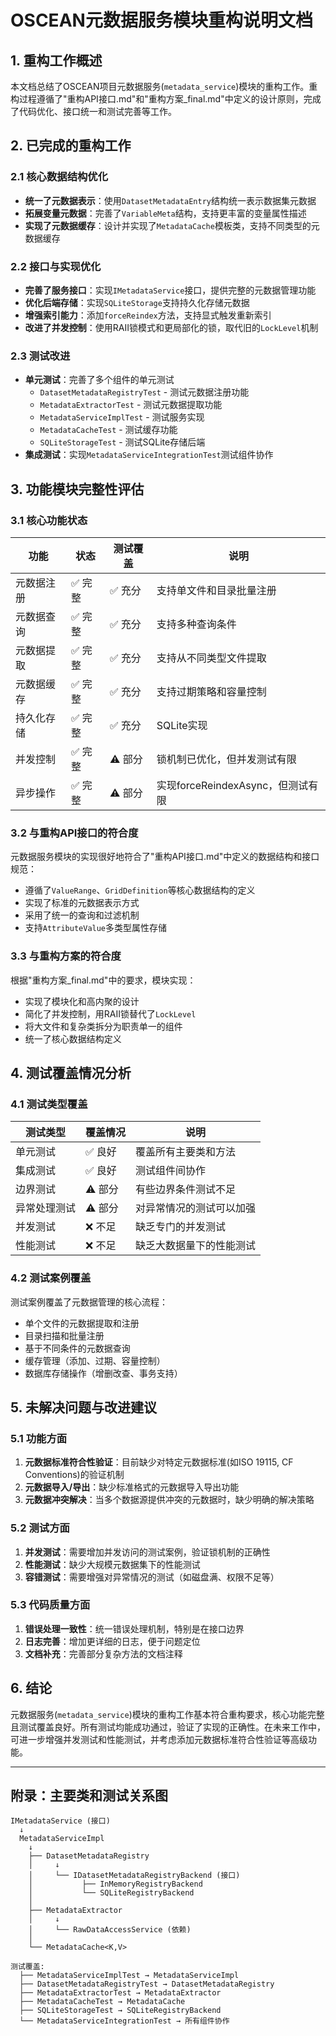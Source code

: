 
# OSCEAN元数据服务模块重构说明文档

## 1. 重构工作概述

本文档总结了OSCEAN项目元数据服务(`metadata_service`)模块的重构工作。重构过程遵循了"重构API接口.md"和"重构方案_final.md"中定义的设计原则，完成了代码优化、接口统一和测试完善等工作。

## 2. 已完成的重构工作

### 2.1 核心数据结构优化

- **统一了元数据表示**：使用`DatasetMetadataEntry`结构统一表示数据集元数据
- **拓展变量元数据**：完善了`VariableMeta`结构，支持更丰富的变量属性描述
- **实现了元数据缓存**：设计并实现了`MetadataCache`模板类，支持不同类型的元数据缓存

### 2.2 接口与实现优化

- **完善了服务接口**：实现`IMetadataService`接口，提供完整的元数据管理功能
- **优化后端存储**：实现`SQLiteStorage`支持持久化存储元数据
- **增强索引能力**：添加`forceReindex`方法，支持显式触发重新索引
- **改进了并发控制**：使用RAII锁模式和更局部化的锁，取代旧的`LockLevel`机制

### 2.3 测试改进

- **单元测试**：完善了多个组件的单元测试
  - `DatasetMetadataRegistryTest` - 测试元数据注册功能
  - `MetadataExtractorTest` - 测试元数据提取功能
  - `MetadataServiceImplTest` - 测试服务实现
  - `MetadataCacheTest` - 测试缓存功能
  - `SQLiteStorageTest` - 测试SQLite存储后端
- **集成测试**：实现`MetadataServiceIntegrationTest`测试组件协作

## 3. 功能模块完整性评估

### 3.1 核心功能状态

| 功能 | 状态 | 测试覆盖 | 说明 |
|------|------|---------|------|
| 元数据注册 | ✅ 完整 | ✅ 充分 | 支持单文件和目录批量注册 |
| 元数据查询 | ✅ 完整 | ✅ 充分 | 支持多种查询条件 |
| 元数据提取 | ✅ 完整 | ✅ 充分 | 支持从不同类型文件提取 |
| 元数据缓存 | ✅ 完整 | ✅ 充分 | 支持过期策略和容量控制 |
| 持久化存储 | ✅ 完整 | ✅ 充分 | SQLite实现 |
| 并发控制 | ✅ 完整 | ⚠️ 部分 | 锁机制已优化，但并发测试有限 |
| 异步操作 | ✅ 完整 | ⚠️ 部分 | 实现forceReindexAsync，但测试有限 |

### 3.2 与重构API接口的符合度

元数据服务模块的实现很好地符合了"重构API接口.md"中定义的数据结构和接口规范：

- 遵循了`ValueRange`、`GridDefinition`等核心数据结构的定义
- 实现了标准的元数据表示方式
- 采用了统一的查询和过滤机制
- 支持`AttributeValue`多类型属性存储

### 3.3 与重构方案的符合度

根据"重构方案_final.md"中的要求，模块实现：

- 实现了模块化和高内聚的设计
- 简化了并发控制，用RAII锁替代了`LockLevel`
- 将大文件和复杂类拆分为职责单一的组件
- 统一了核心数据结构定义

## 4. 测试覆盖情况分析

### 4.1 测试类型覆盖

| 测试类型 | 覆盖情况 | 说明 |
|---------|---------|------|
| 单元测试 | ✅ 良好 | 覆盖所有主要类和方法 |
| 集成测试 | ✅ 良好 | 测试组件间协作 |
| 边界测试 | ⚠️ 部分 | 有些边界条件测试不足 |
| 异常处理测试 | ⚠️ 部分 | 对异常情况的测试可以加强 |
| 并发测试 | ❌ 不足 | 缺乏专门的并发测试 |
| 性能测试 | ❌ 不足 | 缺乏大数据量下的性能测试 |

### 4.2 测试案例覆盖

测试案例覆盖了元数据管理的核心流程：

- 单个文件的元数据提取和注册
- 目录扫描和批量注册
- 基于不同条件的元数据查询
- 缓存管理（添加、过期、容量控制）
- 数据库存储操作（增删改查、事务支持）

## 5. 未解决问题与改进建议

### 5.1 功能方面

1. **元数据标准符合性验证**：目前缺少对特定元数据标准(如ISO 19115, CF Conventions)的验证机制
2. **元数据导入/导出**：缺少标准格式的元数据导入导出功能
3. **元数据冲突解决**：当多个数据源提供冲突的元数据时，缺少明确的解决策略

### 5.2 测试方面

1. **并发测试**：需要增加并发访问的测试案例，验证锁机制的正确性
2. **性能测试**：缺少大规模元数据集下的性能测试
3. **容错测试**：需要增强对异常情况的测试（如磁盘满、权限不足等）

### 5.3 代码质量方面

1. **错误处理一致性**：统一错误处理机制，特别是在接口边界
2. **日志完善**：增加更详细的日志，便于问题定位
3. **文档补充**：完善部分复杂方法的文档注释

## 6. 结论

元数据服务(`metadata_service`)模块的重构工作基本符合重构要求，核心功能完整且测试覆盖良好。所有测试均能成功通过，验证了实现的正确性。在未来工作中，可进一步增强并发测试和性能测试，并考虑添加元数据标准符合性验证等高级功能。

---

## 附录：主要类和测试关系图

```
IMetadataService (接口)
  ↓
  MetadataServiceImpl
    ↓
    ├── DatasetMetadataRegistry
    │     ↓
    │     └── IDatasetMetadataRegistryBackend (接口)
    │           ├── InMemoryRegistryBackend
    │           └── SQLiteRegistryBackend
    │
    ├── MetadataExtractor
    │     ↓
    │     └── RawDataAccessService (依赖)
    │
    └── MetadataCache<K,V>

测试覆盖:
  ├── MetadataServiceImplTest → MetadataServiceImpl
  ├── DatasetMetadataRegistryTest → DatasetMetadataRegistry
  ├── MetadataExtractorTest → MetadataExtractor
  ├── MetadataCacheTest → MetadataCache
  ├── SQLiteStorageTest → SQLiteRegistryBackend
  └── MetadataServiceIntegrationTest → 所有组件协作
```
